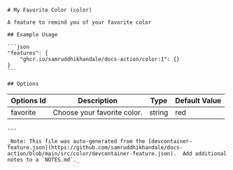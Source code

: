 
    
    # My Favorite Color (color)
    
    A feature to remind you of your favorite color
    
    ## Example Usage
    
    ```json
    "features": {
        "ghcr.io/samruddhikhandale/docs-action/color:1": {}
    }
    ```
    
    ## Options

| Options Id | Description | Type | Default Value |
|-----|-----|-----|-----|
| favorite | Choose your favorite color. | string | red |
    
    
    
    ---
    
    _Note: This file was auto-generated from the [devcontainer-feature.json](https://github.com/samruddhikhandale/docs-action/blob/main/src/color/devcontainer-feature.json).  Add additional notes to a `NOTES.md`._
    